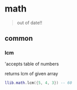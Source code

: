 # math

> out of date!!

## common 

### lcm 

'accepts table of numbers 

returns lcm of given array 

```lua
llib.math.lcm({5, 4, 3}) -- 60
```
